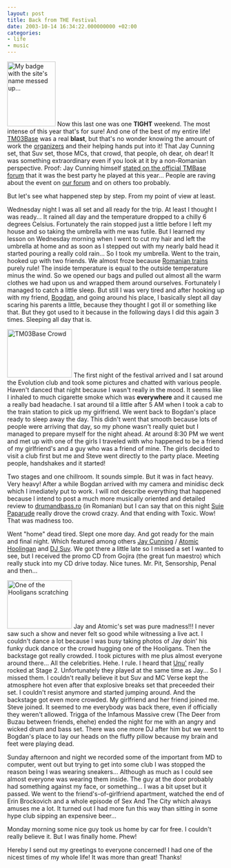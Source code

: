 ```yaml
---
layout: post
title: Back from THE Festival
date: 2003-10-14 16:34:22.000000000 +02:00
categories:
- life
- music
---
```

<img alt="My badge with the site's name messed up..." src="https://content.rusiczki.net/blogpics/tm03base_badge.jpg" width="112" height="150" border="0" class="postimage" /> Now this last one was one <b>TIGHT</b> weekend. The most intense of this year that's for sure! And one of the best of my entire life! <a href="http://www.tmbase.ro/v3/festival/">TM03Base</a> was a real <b>blast</b>, but that's no wonder knowing the amount of work the <a href="http://www.tmbase.ro/" title="The TMBase Organization">organizers</a> and their helping hands put into it! That Jay Cunning set, that Suv set, those MCs, that crowd, that people, oh dear, oh dear! It was something extraordinary even if you look at it by a non-Romanian perspective. Proof: Jay Cunning himself <a href="http://www.tmbase.ro/v3/forum/viewtopic.php?t=279">stated on the official TMBase forum</a> that it was the best party he played at this year... People are raving about the event on <a href="http://www.drumandbass.ro/dnb/forum/" title="DrumAndBass.RO's Forum">our forum</a> and on others too probably.

But let's see what happened step by step. From my point of view at least.

<a id="more"></a><a id="more-192"></a>

Wednesday night I was all set and all ready for the trip. At least I thought I was ready... It rained all day and the temperature dropped to a chilly 6 degrees Celsius. Fortunately the rain stopped just a little before I left my house and so taking the umbrella with me was futile. But I learned my lesson on Wednesday morning when I went to cut my hair and left the umbrella at home and as soon as I stepped out with my nearly bald head it started pouring a really cold rain... So I took my umbrella. Went to the train, hooked up with two friends. We almost froze because <a href="http://www.cfr.ro" title="CFR - They just suck!">Romanian trains</a> purely rule! The inside temperature is equal to the outside temperature minus the wind. So we opened our bags and pulled out almost all the warm clothes we had upon us and wrapped them around ourselves. Fortunately I managed to catch a little sleep. But still I was very tired and after hooking up with my friend, <a href="http://www.spinform.ro">Bogdan</a>, and going around his place, I basically slept all day scaring his parents a little, because they thought I got ill or something like that. But they got used to it because in the following days I did this again 3 times. Sleeping all day that is.

<img alt="TM03Base Crowd" src="https://content.rusiczki.net/blogpics/tm03base_crowd.jpg" width="150" height="112" border="0" class="postimage" /> The first night of the festival arrived and I sat around the Evolution club and took some pictures and chatted with various people. Haven't danced that night because I wasn't really in the mood. It seems like I inhaled to much cigarette smoke which was <b>everywhere</b> and it caused me a really bad headache. I sat around til a little after 5 AM when I took a cab to the train station to pick up my girlfriend. We went back to Bogdan's place ready to sleep away the day. This didn't went that smooth because lots of people were arriving that day, so my phone wasn't really quiet but I managed to prepare myself for the night ahead. At around 8:30 PM we went and met up with one of the girls I traveled with who happened to be a friend of my girlfriend's and a guy who was a friend of mine. The girls decided to visit a club first but me and Steve went directly to the party place. Meeting people, handshakes and it started!

Two stages and one chillroom. It sounds simple. But it was in fact heavy. Very heavy! After a while Bogdan arrived with my camera and minidisc deck which I imediately put to work. I will not describe everything that happened because I intend to post a much more musically oriented and detailed review to <a href="http://www.drumandbass.ro/dnb/">drumandbass.ro</a> (in Romanian) but I can say that on this night <a href="http://www.suiepaparude.ro">Suie Paparude</a> really drove the crowd crazy. And that ending with Toxic. Wow! That was madness too.

Went "home" dead tired. Slept one more day. And got ready for the main and final night. Which featured among others <a href="http://www.jaycunning.co.uk">Jay Cunning</a> / <a href="http://www.atomichooligan.com">Atomic Hoolingan</a> and <a href="http://www.codaagency.com/djsuv.html">DJ Suv</a>. We got there a little late so I missed a set I wanted to see, but I received the promo CD from Gojira (the great fun maestro) which really stuck into my CD drive today. Nice tunes. Mr. Pit, Sensorship, Penal and then...

<img alt="One of the Hooligans scratching" src="https://content.rusiczki.net/blogpics/tm03base_atomic_scratching.jpg" width="150" height="112" border="0" class="postimage" /> Jay and Atomic's set was pure madness!!! I never saw such a show and never felt so good while witnessing a live act. I couldn't dance a lot because I was busy taking photos of Jay doin' his funky duck dance or the crowd hugging one of the Hooligans. Then the backstage got really crowded. I took pictures with me plus almost everyone around there... All the celebrities. Hehe. I rule. I heard that <a href="http://www.unul.ro/">Unu'</a> really rocked at Stage 2. Unfortunately they played at the same time as Jay... So I missed them. I couldn't really believe it but Suv and MC Verse kept the atmosphere hot even after that explosive breaks set that preceeded their set. I couldn't resist anymore and started jumping around. And the backstage got even more crowded. My girlfriend and her friend joined me. Steve joined. It seemed to me everybody was back there, even if officially they weren't allowed. Trigga of the Infamous Massive crew (The Deer from Buzau between friends, ehehe) ended the night for me with an angry and wicked drum and bass set. There was one more DJ after him but we went to Bogdan's place to lay our heads on the fluffy pillow because my brain and feet were playing dead.

Sunday afternoon and night we recorded some of the important from MD to computer, went out but trying to get into some club I was stopped the reason being I was wearing sneakers... Although as much as I could see almost everyone was wearing them inside. The guy at the door probably had something against my face, or something... I was a bit upset but it passed. We went to the friend's-of-girlfriend apartment, watched the end of Erin Brockovich and a whole episode of Sex And The City which always amuses me a lot. It turned out I had more fun this way than sitting in some hype club sipping an expensive beer...

Monday morning some nice guy took us home by car for free. I couldn't really believe it. But I was finally home. Phew!

Hereby I send out my greetings to everyone concerned! I had one of the nicest times of my whole life! It was more than great! Thanks!
